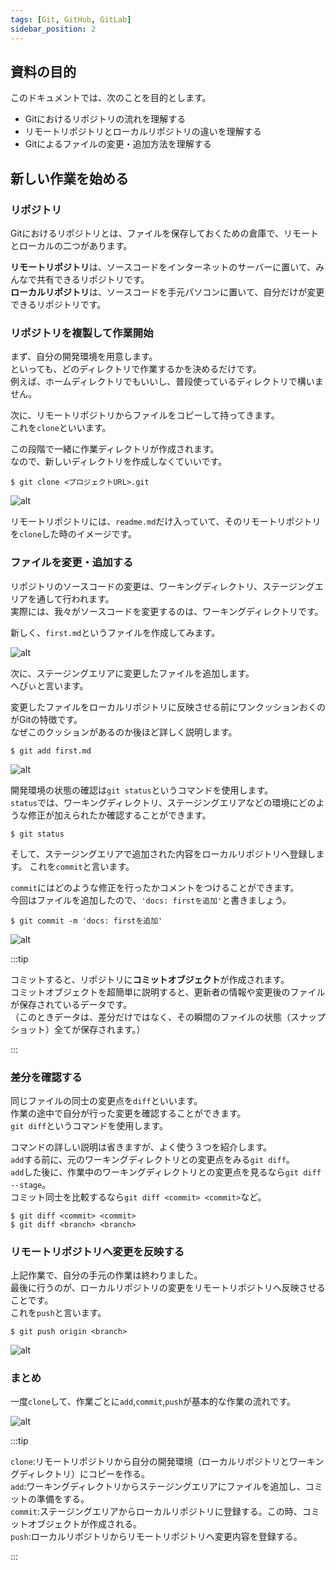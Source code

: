 ```yaml
---
tags: [Git, GitHub, GitLab]
sidebar_position: 2
---
```


## 資料の目的

このドキュメントでは、次のことを目的とします。

- Gitにおけるリポジトリの流れを理解する
- リモートリポジトリとローカルリポジトリの違いを理解する
- Gitによるファイルの変更・追加方法を理解する

## 新しい作業を始める

### リポジトリ
Gitにおけるリポジトリとは、ファイルを保存しておくための倉庫で、リモートとローカルの二つがあります。

**リモートリポジトリ**は、ソースコードをインターネットのサーバーに置いて、みんなで共有できるリポジトリです。  
**ローカルリポジトリ**は、ソースコードを手元パソコンに置いて、自分だけが変更できるリポジトリです。  

### リポジトリを複製して作業開始
まず、自分の開発環境を用意します。  
といっても、どのディレクトリで作業するかを決めるだけです。  
例えば、ホームディレクトリでもいいし、普段使っているディレクトリで構いません。  

次に、リモートリポジトリからファイルをコピーして持ってきます。  
これを`clone`といいます。  

この段階で一緒に作業ディレクトリが作成されます。  
なので、新しいディレクトリを作成しなくていいです。  

```
$ git clone <プロジェクトURL>.git
```

![alt](./gitclone.png)

リモートリポジトリには、`readme.md`だけ入っていて、そのリモートリポジトリを`clone`した時のイメージです。

### ファイルを変更・追加する
リポジトリのソースコードの変更は、ワーキングディレクトリ、ステージングエリアを通して行われます。  
実際には、我々がソースコードを変更するのは、ワーキングディレクトリです。  

新しく、`first.md`というファイルを作成してみます。

![alt](./filecreate.png)

次に、ステージングエリアに変更したファイルを追加します。  
へびぃと言います。  

変更したファイルをローカルリポジトリに反映させる前にワンクッションおくのがGitの特徴です。  
なぜこのクッションがあるのか後ほど詳しく説明します。  

```
$ git add first.md
```

![alt](./gitadd.png)


開発環境の状態の確認は`git status`というコマンドを使用します。  
`status`では、ワーキングディレクトリ、ステージングエリアなどの環境にどのような修正が加えられたか確認することができます。  

```
$ git status
```

そして、ステージングエリアで追加された内容をローカルリポジトリへ登録します。
これを`commit`と言います。

`commit`にはどのような修正を行ったかコメントをつけることができます。  
今回はファイルを追加したので、`'docs: firstを追加'`と書きましょう。  

```
$ git commit -m 'docs: firstを追加'
```

![alt](./gitcommit.png)

:::tip


コミットすると、リポジトリに**コミットオブジェクト**が作成されます。  
コミットオブジェクトを超簡単に説明すると、更新者の情報や変更後のファイルが保存されているデータです。  
（このときデータは、差分だけではなく、その瞬間のファイルの状態（スナップショット）全てが保存されます。）  

:::

### 差分を確認する

同じファイルの同士の変更点を`diff`といいます。  
作業の途中で自分が行った変更を確認することができます。  
`git diff`というコマンドを使用します。  

コマンドの詳しい説明は省きますが、よく使う３つを紹介します。  
`add`する前に、元のワーキングディレクトリとの変更点をみる`git diff`。  
`add`した後に、作業中のワーキングディレクトリとの変更点を見るなら`git diff --stage`。  
コミット同士を比較するなら`git diff <commit> <commit>`など。  

```
$ git diff <commit> <commit>
$ git diff <branch> <branch>
```

### リモートリポジトリへ変更を反映する

上記作業で、自分の手元の作業は終わりました。  
最後に行うのが、ローカルリポジトリの変更をリモートリポジトリへ反映させることです。  
これを`push`と言います。  

```
$ git push origin <branch>
```

![alt](./gitpush.png)

### まとめ
一度`clone`して、作業ごとに`add`,`commit`,`push`が基本的な作業の流れです。  

![alt](./gitの流れ.png)

:::tip

`clone`:リモートリポジトリから自分の開発環境（ローカルリポジトリとワーキングディレクトリ）にコピーを作る。  
`add`:ワーキングディレクトリからステージングエリアにファイルを追加し、コミットの準備をする。  
`commit`:ステージングエリアからローカルリポジトリに登録する。この時、コミットオブジェクトが作成される。  
`push`:ローカルリポジトリからリモートリポジトリへ変更内容を登録する。  

:::
